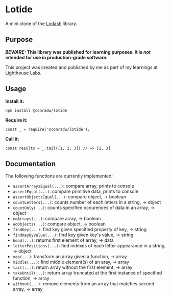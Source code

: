 # Lotide

A mini clone of the [Lodash](https://lodash.com) library.

## Purpose

**_BEWARE:_ This library was published for learning purposes. It is _not_ intended for use in production-grade software.**

This project was created and published by me as part of my learnings at Lighthouse Labs. 

## Usage

**Install it:**

`npm install @conradw/lotide`

**Require it:**

`const _ = require('@conradw/lotide');`

**Call it:**

`const results = _.tail([1, 2, 3]) // => [2, 3]`

## Documentation

The following functions are currently implemented:

* `assertArraysEqual(...)`: compare array, prints to console
* `assertEqual(...)`: compare primitive data, prints to console
* `assertObjectsEqual(...)`: compare object, -> boolean
* `countLetters(...)`: counts number of each letters in a string, -> object
* `countOnly(...)`: counts specified occurences of data in an array, -> object
* `eqArrays(...)`: compare array, -> boolean
* `eqObjects(...)`: compare object, -> boolean
* `findKey(...)`: find key given specified property of key, -> string
* `findKeyByValue(...)`: find key given key's value, -> string
* `head(...)`: returns first element of array, -> data
* `letterPositions(...)`: find indexes of each letter appearance in a string, -> object
* `map(...)`: transform an array given a function, -> array
* `middle(...)`: find middle element(s) of an aray, -> array
* `tail(...)`: return array without the first element, -> array
* `takeUntil(...)`: return array truncated at the first instance of specified function, -> array
* `without(...)`: remove elements from an array that matches second array, -> array